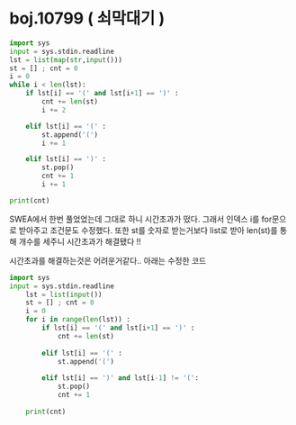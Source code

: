 # boj.10799 ( 쇠막대기 )

```python
import sys
input = sys.stdin.readline
lst = list(map(str,input()))
st = [] ; cnt = 0
i = 0
while i < len(lst):
    if lst[i] == '(' and lst[i+1] == ')' :
        cnt += len(st)
        i += 2

    elif lst[i] == '(' :
        st.append('(')
        i += 1

    elif lst[i] == ')' :
        st.pop() 
        cnt += 1
        i += 1

print(cnt)
```

SWEA에서 한번 풀었었는데 그대로 하니 시간초과가 떴다. 그래서 인덱스 i를 for문으로 받아주고 조건문도 수정했다. 또한 st를 숫자로 받는거보다 list로 받아 len(st)를 통해 개수를 세주니 시간초과가 해결됐다 !!

시간초과를 해결하는것은 어려운거같다.. 아래는 수정한 코드

```python
import sys
input = sys.stdin.readline
    lst = list(input())
    st = [] ; cnt = 0
    i = 0
    for i in range(len(lst)) :
        if lst[i] == '(' and lst[i+1] == ')' :
            cnt += len(st)
    
        elif lst[i] == '(' :
            st.append('(')
    
        elif lst[i] == ')' and lst[i-1] != '(':
            st.pop()
            cnt += 1
    
    print(cnt)
```

